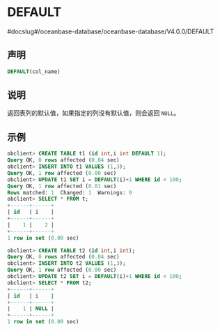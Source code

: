 DEFAULT 
============================
#docslug#/oceanbase-database/oceanbase-database/V4.0.0/DEFAULT


声明 
-----------------------

```sql
DEFAULT(col_name)
```



说明 
-----------------------

返回表列的默认值，如果指定的列没有默认值，则会返回 `NULL`。

示例 
-----------------------

```sql
obclient> CREATE TABLE t1 (id int,i int DEFAULT 1);
Query OK, 0 rows affected (0.04 sec)
obclient> INSERT INTO t1 VALUES (1,3);
Query OK, 1 row affected (0.00 sec)
obclient> UPDATE t1 SET i = DEFAULT(i)+1 WHERE id < 100;
Query OK, 1 row affected (0.01 sec)
Rows matched: 1  Changed: 1  Warnings: 0
obclient> SELECT * FROM t;
+------+------+
| id   | i    |
+------+------+
|    1 |    2 |
+------+------+
1 row in set (0.00 sec)

obclient> CREATE TABLE t2 (id int,i int);
Query OK, 0 rows affected (0.04 sec)
obclient> INSERT INTO t2 VALUES (1,3);
Query OK, 1 row affected (0.00 sec)
obclient> UPDATE t2 SET i = DEFAULT(i)+1 WHERE id < 100;
obclient> SELECT * FROM t2;
+------+------+
| id   | i    |
+------+------+
|    1 | NULL |
+------+------+
1 row in set (0.00 sec)
```



